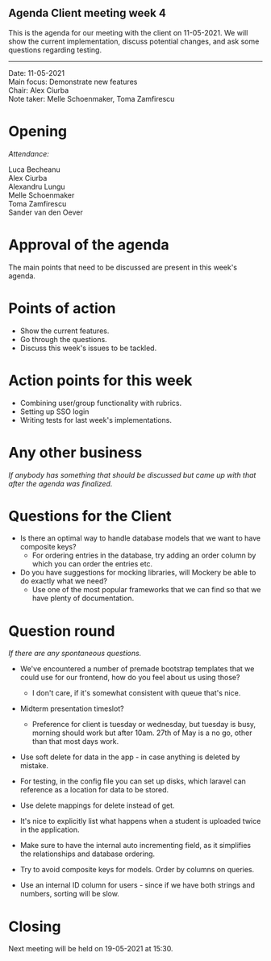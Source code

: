## Agenda Client meeting week 4

This is the agenda for our meeting with the client on 11-05-2021. We will show the current implementation, discuss potential changes, and ask some questions regarding testing. 

---

Date:           11-05-2021\
Main focus:     Demonstrate new features\
Chair:          Alex Ciurba\
Note taker:     Melle Schoenmaker, Toma Zamfirescu


# Opening
*Attendance:*

Luca Becheanu\
Alex Ciurba\
Alexandru Lungu\
Melle Schoenmaker\
Toma Zamfirescu\
Sander van den Oever

# Approval of the agenda

The main points that need to be discussed are present in this week's agenda.

# Points of action

- Show the current features.
- Go through the questions.
- Discuss this week's issues to be tackled.

# Action points for this week

- Combining user/group functionality with rubrics.
- Setting up SSO login
- Writing tests for last week's implementations.

# Any other business
*If anybody has something that should be discussed but came up with that after the agenda was finalized.*

# Questions for the Client

- Is there an optimal way to handle database models that we want to have composite keys?
    - For ordering entries in the database, try adding an order column by which you can order the entries etc.
- Do you have suggestions for mocking libraries, will Mockery be able to do exactly what we need?
    - Use one of the most popular frameworks that we can find so that we have plenty of documentation.

# Question round
*If there are any spontaneous questions.*

- We've encountered a number of premade bootstrap templates that we could use for our frontend, how do you feel about us using those?
  - I don't care, if it's somewhat consistent with queue that's nice.
    
- Midterm presentation timeslot?
    - Preference for client is tuesday or wednesday, but tuesday is busy, morning should work but after 10am. 27th of May is a no go, other than that most days work.
    
- Use soft delete for data in the app - in case anything is deleted by mistake.
- For testing, in the config file you can set up disks, which laravel can reference as a location for data to be stored.
- Use delete mappings for delete instead of get.
- It's nice to explicitly list what happens when a student is uploaded twice in the application.
- Make sure to have the internal auto incrementing field, as it simplifies the relationships and database ordering.
- Try to avoid composite keys for models. Order by columns on queries.
- Use an internal ID column for users - since if we have both strings and numbers, sorting will be slow.

# Closing

Next meeting will be held on 19-05-2021 at 15:30.
